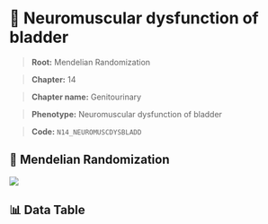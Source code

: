 # 🧪 Neuromuscular dysfunction of bladder

> **Root:** Mendelian Randomization

> **Chapter:** 14  

> **Chapter name:** Genitourinary

> **Phenotype:** Neuromuscular dysfunction of bladder  

> **Code:** `N14_NEUROMUSCDYSBLADD`

## 🧬 Mendelian Randomization  

<img src="/MR/Figures/Forward/N14_NEUROMUSCDYSBLADD.png"/>

## 📊 Data Table

<CsvTableMRF src="/public/MR/Data/Forward/N14_NEUROMUSCDYSBLADD.csv"/>
